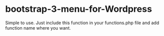 # bootstrap-3-menu-for-Wordpress
Simple to use. Just include this function in your functions.php file and add function name where you want.
